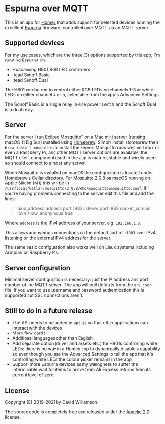 # Espurna over MQTT
This is an app for [Homey](https://homey.app/en-us/) that adds support for selected devices running the excellent [Espurna](https://github.com/xoseperez/espurna) firmware, controlled over MQTT via an MQTT server.
## Supported devices
For my use cases, which are the three (3) options supported by this app, I'm running Espurna on:

- Huacanxing H801 RGB LED controllers
- Itead Sonoff Basic
- Itead Sonoff Dual

The H801 can be run to control either RGB LEDs on channels 1-3 or white LEDs on either channel 4 or 5, selectable from the app's Advanced Settings.

The Sonoff Basic is a single relay in-line power switch and the Sonoff Dual is a dual relay.
## Server
For the server I run [Eclipse Mosquitto™](https://mosquitto.org/) on a Mac mini server (running macOS 11 Big Sur) installed using [Homebrew](https://brew.sh/). Simply install Homebrew then `brew install mosquitto` to install the server. Mosquitto runs well on Linux or even a Raspberry Pi, and other MQTT server options are available: the MQTT client component used in the app is mature, stable and widely used so should connect to almost any server.

When Mosquitto is installed on macOS the configuration is located under Homebrew's Cellar directory. For Mosquitto 2.0.8 on macOS running on Apple Silicon (M1) this will be in `/usr/local/Cellar/mosquitto/2.0.8/etc/mosquitto/mosquitto.conf`. If you're having problems connecting to the server edit this file and add the lines:

> bind_address address
> port 1883
> listener port 1883
> socket_domain ipv4
> allow_anonymous true

Where `address` is the IPv4 address of your server, e.g. `192.168.1.8`.

This allows anonymous connections on the default port of `:1883` over IPv4, listening on the external IPv4 address for the server.

The same basic configuration also works well on Linux systems including Armbian on Raspberry Pis.
## Server configuration
Minimal server configuration is necessary: just the IP address and port number of the MQTT server. The app will pull defaults from the `env.json` file. If you want to use username and password authentication this is supported but SSL connections aren't.
## Still to do in a future release
- The API needs to be added in `api.js`  so that other applications can interact with the devices
- More flow cards
- Additional languages other than English
- Add separate option (driver and assets etc.) for H801s controlling white LEDs: there is no way in a Homey app to dynamically disable a capability so even though you use the Advanced Settings to tell the app that it's controlling white LEDs the colour picker remains in the app
- Support more Espurna devices as my willingness to suffer the interminable wait for items to arrive from Ali Express returns from its current level of zero
## License
Copyright (C) 2019-2021 by David Williamson.

The source code is completely free and released under the [Apache 2.0](https://www.apache.org/licenses/LICENSE-2.0) license.
